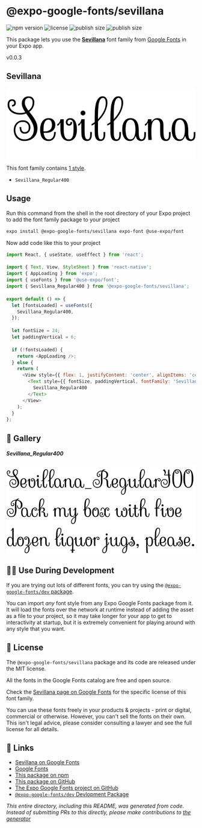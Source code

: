 # @expo-google-fonts/sevillana

![npm version](https://flat.badgen.net/npm/v/@expo-google-fonts/sevillana)
![license](https://flat.badgen.net/github/license/expo/google-fonts)
![publish size](https://flat.badgen.net/packagephobia/install/@expo-google-fonts/sevillana)
![publish size](https://flat.badgen.net/packagephobia/publish/@expo-google-fonts/sevillana)

This package lets you use the [**Sevillana**](https://fonts.google.com/specimen/Sevillana) font family from [Google Fonts](https://fonts.google.com/) in your Expo app.

v0.0.3

## Sevillana

![Sevillana](./font-family.png)

This font family contains [1 style](#-gallery).

- `Sevillana_Regular400`

## Usage

Run this command from the shell in the root directory of your Expo project to add the font family package to your project
```sh
expo install @expo-google-fonts/sevillana expo-font @use-expo/font
```

Now add code like this to your project
```js
import React, { useState, useEffect } from 'react';

import { Text, View, StyleSheet } from 'react-native';
import { AppLoading } from 'expo';
import { useFonts } from '@use-expo/font';
import { Sevillana_Regular400 } from '@expo-google-fonts/sevillana';

export default () => {
  let [fontsLoaded] = useFonts({
    Sevillana_Regular400,
  });

  let fontSize = 24;
  let paddingVertical = 6;

  if (!fontsLoaded) {
    return <AppLoading />;
  } else {
    return (
      <View style={{ flex: 1, justifyContent: 'center', alignItems: 'center' }}>
        <Text style={{ fontSize, paddingVertical, fontFamily: 'Sevillana_Regular400' }}>
          Sevillana_Regular400
        </Text>
      </View>
    );
  }
};

```

## 🔡 Gallery

##### Sevillana_Regular400
![Sevillana_Regular400](./1932da733380cee1525fb66845203d6b91ab799d20f9836d43b021d247101c76.ttf.png)


## 👩‍💻 Use During Development

If you are trying out lots of different fonts, you can try using the [`@expo-google-fonts/dev` package](https://github.com/expo/google-fonts/tree/master/font-packages/dev#readme).

You can import *any* font style from any Expo Google Fonts package from it. It will load the fonts
over the network at runtime instead of adding the asset as a file to your project, so it may take longer
for your app to get to interactivity at startup, but it is extremely convenient
for playing around with any style that you want.

## 📖 License

The `@expo-google-fonts/sevillana` package and its code are released under the MIT license.

All the fonts in the Google Fonts catalog are free and open source.

Check the [Sevillana page on Google Fonts](https://fonts.google.com/specimen/Sevillana) for the specific license of this font family.

You can use these fonts freely in your products & projects - print or digital, commercial or otherwise. However, you can't sell the fonts on their own. This isn't legal advice, please consider consulting a lawyer and see the full license for all details.

## 🔗 Links

- [Sevillana on Google Fonts](https://fonts.google.com/specimen/Sevillana)
- [Google Fonts](https://fonts.google.com/)
- [This package on npm](https://www.npmjs.com/package/@expo-google-fonts/sevillana)
- [This package on GitHub](https://github.com/expo/google-fonts/tree/master/font-packages/sevillana)
- [The Expo Google Fonts project on GitHub](https://github.com/expo/google-fonts)
- [`@expo-google-fonts/dev` Devlopment Package](https://github.com/expo/google-fonts/tree/master/font-packages/dev)


*This entire directory, including this README, was generated from code. Instead of submitting PRs to this directly, please make contributions to [the generator](https://github.com/expo/google-fonts/tree/master/packages/generator)*
